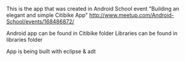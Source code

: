 This is the app that was created in Android School event "Building an elegant and simple Citibike App"
http://www.meetup.com/Android-School/events/168486872/

Android app can be found in Citibike folder
Libraries can be found in libraries folder

App is being built with eclipse & adt